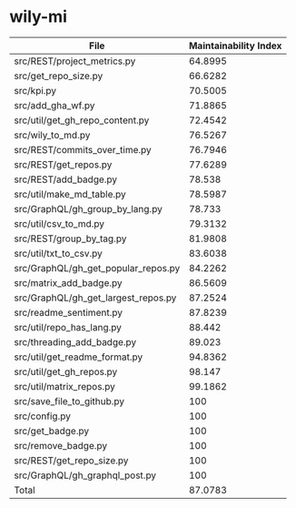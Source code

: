 # wily-mi

| File                                |   Maintainability Index |
| --- | --- |
| src/REST/project_metrics.py         |                 64.8995 |
| src/get_repo_size.py                |                 66.6282 |
| src/kpi.py                          |                 70.5005 |
| src/add_gha_wf.py                   |                 71.8865 |
| src/util/get_gh_repo_content.py     |                 72.4542 |
| src/wily_to_md.py                   |                 76.5267 |
| src/REST/commits_over_time.py       |                 76.7946 |
| src/REST/get_repos.py               |                 77.6289 |
| src/REST/add_badge.py               |                 78.538  |
| src/util/make_md_table.py           |                 78.5987 |
| src/GraphQL/gh_group_by_lang.py     |                 78.733  |
| src/util/csv_to_md.py               |                 79.3132 |
| src/REST/group_by_tag.py            |                 81.9808 |
| src/util/txt_to_csv.py              |                 83.6038 |
| src/GraphQL/gh_get_popular_repos.py |                 84.2262 |
| src/matrix_add_badge.py             |                 86.5609 |
| src/GraphQL/gh_get_largest_repos.py |                 87.2524 |
| src/readme_sentiment.py             |                 87.8239 |
| src/util/repo_has_lang.py           |                 88.442  |
| src/threading_add_badge.py          |                 89.023  |
| src/util/get_readme_format.py       |                 94.8362 |
| src/util/get_gh_repos.py            |                 98.147  |
| src/util/matrix_repos.py            |                 99.1862 |
| src/save_file_to_github.py          |                100      |
| src/config.py                       |                100      |
| src/get_badge.py                    |                100      |
| src/remove_badge.py                 |                100      |
| src/REST/get_repo_size.py           |                100      |
| src/GraphQL/gh_graphql_post.py      |                100      |
| Total                               |                 87.0783 |
